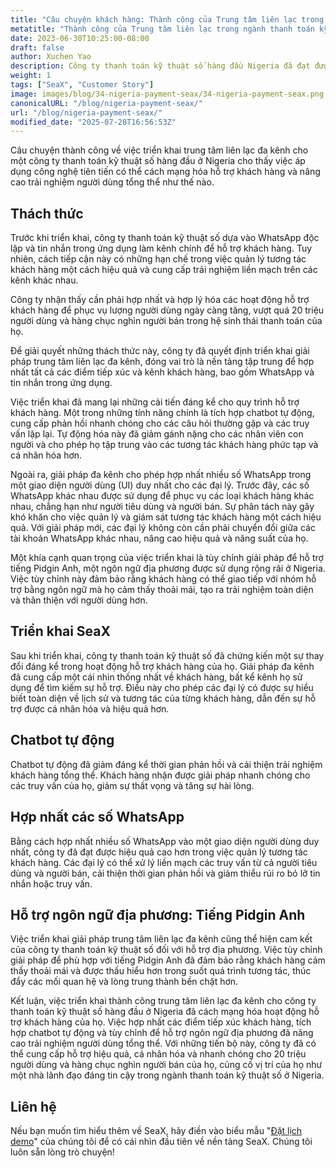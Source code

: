 ```yaml
---
title: "Câu chuyện khách hàng: Thành công của Trung tâm liên lạc trong ngành thanh toán kỹ thuật số của Nigeria"
metatitle: "Thành công của Trung tâm liên lạc trong ngành thanh toán kỹ thuật số của Nigeria"
date: 2023-06-30T10:25:00-08:00
draft: false
author: Xuchen Yao
description: Công ty thanh toán kỹ thuật số hàng đầu Nigeria đã đạt được sự hỗ trợ khách hàng mang tính cách mạng với trung tâm liên lạc đa kênh, tích hợp chatbot và hỗ trợ tiếng Pidgin Anh được cá nhân hóa, mang lại lợi ích cho hàng triệu người dùng và người bán.
weight: 1
tags: ["SeaX", "Customer Story"]
image: images/blog/34-nigeria-payment-seax/34-nigeria-payment-seax.png
canonicalURL: "/blog/nigeria-payment-seax/"
url: "/blog/nigeria-payment-seax/"
modified_date: "2025-07-28T16:56:53Z"
---
```


Câu chuyện thành công về việc triển khai trung tâm liên lạc đa kênh cho một công ty thanh toán kỹ thuật số hàng đầu ở Nigeria cho thấy việc áp dụng công nghệ tiên tiến có thể cách mạng hóa hỗ trợ khách hàng và nâng cao trải nghiệm người dùng tổng thể như thế nào.

## Thách thức
Trước khi triển khai, công ty thanh toán kỹ thuật số dựa vào WhatsApp độc lập và tin nhắn trong ứng dụng làm kênh chính để hỗ trợ khách hàng. Tuy nhiên, cách tiếp cận này có những hạn chế trong việc quản lý tương tác khách hàng một cách hiệu quả và cung cấp trải nghiệm liền mạch trên các kênh khác nhau.

Công ty nhận thấy cần phải hợp nhất và hợp lý hóa các hoạt động hỗ trợ khách hàng để phục vụ lượng người dùng ngày càng tăng, vượt quá 20 triệu người dùng và hàng chục nghìn người bán trong hệ sinh thái thanh toán của họ.

Để giải quyết những thách thức này, công ty đã quyết định triển khai giải pháp trung tâm liên lạc đa kênh, đóng vai trò là nền tảng tập trung để hợp nhất tất cả các điểm tiếp xúc và kênh khách hàng, bao gồm WhatsApp và tin nhắn trong ứng dụng.

Việc triển khai đã mang lại những cải tiến đáng kể cho quy trình hỗ trợ khách hàng. Một trong những tính năng chính là tích hợp chatbot tự động, cung cấp phản hồi nhanh chóng cho các câu hỏi thường gặp và các truy vấn lặp lại. Tự động hóa này đã giảm gánh nặng cho các nhân viên con người và cho phép họ tập trung vào các tương tác khách hàng phức tạp và cá nhân hóa hơn.

Ngoài ra, giải pháp đa kênh cho phép hợp nhất nhiều số WhatsApp trong một giao diện người dùng (UI) duy nhất cho các đại lý. Trước đây, các số WhatsApp khác nhau được sử dụng để phục vụ các loại khách hàng khác nhau, chẳng hạn như người tiêu dùng và người bán. Sự phân tách này gây khó khăn cho việc quản lý và giám sát tương tác khách hàng một cách hiệu quả. Với giải pháp mới, các đại lý không còn cần phải chuyển đổi giữa các tài khoản WhatsApp khác nhau, nâng cao hiệu quả và năng suất của họ.

Một khía cạnh quan trọng của việc triển khai là tùy chỉnh giải pháp để hỗ trợ tiếng Pidgin Anh, một ngôn ngữ địa phương được sử dụng rộng rãi ở Nigeria. Việc tùy chỉnh này đảm bảo rằng khách hàng có thể giao tiếp với nhóm hỗ trợ bằng ngôn ngữ mà họ cảm thấy thoải mái, tạo ra trải nghiệm toàn diện và thân thiện với người dùng hơn.

## Triển khai SeaX
Sau khi triển khai, công ty thanh toán kỹ thuật số đã chứng kiến một sự thay đổi đáng kể trong hoạt động hỗ trợ khách hàng của họ. Giải pháp đa kênh đã cung cấp một cái nhìn thống nhất về khách hàng, bất kể kênh họ sử dụng để tìm kiếm sự hỗ trợ. Điều này cho phép các đại lý có được sự hiểu biết toàn diện về lịch sử và tương tác của từng khách hàng, dẫn đến sự hỗ trợ được cá nhân hóa và hiệu quả hơn.

## Chatbot tự động
Chatbot tự động đã giảm đáng kể thời gian phản hồi và cải thiện trải nghiệm khách hàng tổng thể. Khách hàng nhận được giải pháp nhanh chóng cho các truy vấn của họ, giảm sự thất vọng và tăng sự hài lòng.

## Hợp nhất các số WhatsApp
Bằng cách hợp nhất nhiều số WhatsApp vào một giao diện người dùng duy nhất, công ty đã đạt được hiệu quả cao hơn trong việc quản lý tương tác khách hàng. Các đại lý có thể xử lý liền mạch các truy vấn từ cả người tiêu dùng và người bán, cải thiện thời gian phản hồi và giảm thiểu rủi ro bỏ lỡ tin nhắn hoặc truy vấn.

## Hỗ trợ ngôn ngữ địa phương: Tiếng Pidgin Anh
Việc triển khai giải pháp trung tâm liên lạc đa kênh cũng thể hiện cam kết của công ty thanh toán kỹ thuật số đối với hỗ trợ địa phương. Việc tùy chỉnh giải pháp để phù hợp với tiếng Pidgin Anh đã đảm bảo rằng khách hàng cảm thấy thoải mái và được thấu hiểu hơn trong suốt quá trình tương tác, thúc đẩy các mối quan hệ và lòng trung thành bền chặt hơn.

Kết luận, việc triển khai thành công trung tâm liên lạc đa kênh cho công ty thanh toán kỹ thuật số hàng đầu ở Nigeria đã cách mạng hóa hoạt động hỗ trợ khách hàng của họ. Việc hợp nhất các điểm tiếp xúc khách hàng, tích hợp chatbot tự động và tùy chỉnh để hỗ trợ ngôn ngữ địa phương đã nâng cao trải nghiệm người dùng tổng thể. Với những tiến bộ này, công ty đã có thể cung cấp hỗ trợ hiệu quả, cá nhân hóa và nhanh chóng cho 20 triệu người dùng và hàng chục nghìn người bán của họ, củng cố vị trí của họ như một nhà lãnh đạo đáng tin cậy trong ngành thanh toán kỹ thuật số ở Nigeria.


## Liên hệ

Nếu bạn muốn tìm hiểu thêm về SeaX, hãy điền vào biểu mẫu "[Đặt lịch demo](https://meetings.hubspot.com/seasalt-ai/seasalt-meeting)" của chúng tôi để có cái nhìn đầu tiên về nền tảng SeaX. Chúng tôi luôn sẵn lòng trò chuyện!
